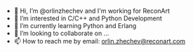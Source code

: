 - 👋 Hi, I’m @orlinzhechev and I'm working for ReconArt
- 👀 I’m interested in C/C++ and Python Development
- 🌱 I’m currently learning Python and Erlang
- 💞️ I’m looking to collaborate on ...
- 📫 How to reach me by email: orlin.zhechev@reconart.com

<!---
orlinzhechev/orlinzhechev is a ✨ special ✨ repository because its `README.md` (this file) appears on your GitHub profile.
You can click the Preview link to take a look at your changes.
--->
